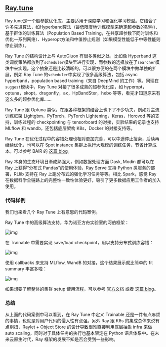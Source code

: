 ## [Ray.tune](https://github.com/ray-project/ray/tree/master/python/ray/tune)

Ray.tune是一个超参数优化库，主要适用于深度学习和强化学习模型。它结合了许多先进算法，如Hyperband算法（最低限度地训练模型来确定超参数的影响）、基于群体的训练算法（Population Based Training，在共享超参数下同时训练和优化一系列网络）、Hyperopt方法和中值停止规则（如果模型性能低于中等性能则停止训练）。



Ray Tune 的结构设计上与 AutoGluon 有很多类似之处，比如像 Hyperband 这类调度策略都放到了`scheduler`模块里进行实现，而参数的选择放在了`searcher`模块中来实现。这个抽象还是比较清晰的，可以很方便的在两个模块中做单独的扩展，例如 Ray Tune 的`scheduler`中实现了很多高级算法，包括 async hyperband，population based training（来自 DeepMind 的工作）等。同理在`suggest`模块中，Ray Tune 对接了很多成熟的超参优化库，如 hyperopt，optuna，skopt，dragonfly，ax，HpBandSter，hebo 等等，看完才知道原来有这么多的超参优化库……

Ray Tune 跟 Optuna 类似，在跟各种框架的结合上也下了不少功夫，例如对主流训练框架 Lightgbm，PyTorch，PyTorch Lightening，Keras，Horovod 等的支持，训练过程的 checkpointing 与 tensorboard 的对接，实验结果的记录也支持 MLflow 和 wandb，还包括底层架构 K8s，Docker 的对接支持等。

Ray Tune 在优化过程中的容错处理也相对更加完善，可以中途停止搜索，后续再继续优化，也可以在 Spot instance 集群上执行大规模的训练任务，节省计算成本。可以参考 BAIR 的 [这篇 blog](https://bair.berkeley.edu/blog/2020/01/16/tune/)。

Ray 本身的生态环境日渐成熟强大，例如数据处理方面 Dask, Modin 都可以在 Ray 上获得“分布式 Pandas”的使用体验，Ray Serve 支持 Python 类服务的部署，RLlib 支持在 Ray 上跑分布式的强化学习任务等等。相比 Spark，感觉 Ray 在数据科学全链路上的完整性一致性体验更好，吸引了更多数据应用工作者的加入使用。

### 代码样例

我们也来看几个 Ray Tune 上有意思的代码案例。

Ray Tune 中的高级算法支持，华为诺亚方舟实验室的河伯框架：

![img](https://pic2.zhimg.com/80/v2-bc42b89a0686dfa096539fd03b17c50d_1440w.jpg)

在 Trainable 中需要实现 save/load checkpoint，用以支持分布式训练容错：



![img](https://pic4.zhimg.com/80/v2-b7e25b6a6b288ebe617fa94f72c5e9a7_1440w.jpg)

使用 callbacks 来支持 MLflow, WandB 的对接，这个结果展示就比简单的 fit summary 丰富多啦：


![img](https://pic2.zhimg.com/80/v2-a44cd97adc8b07690c3938c00ffe786d_1440w.jpg)

如果想要了解整体的集群 setup 使用流程，可以参考 [官方文档](https://docs.ray.io/en/master/tune/user-guide.html) 或者 [这篇 blog](https://howardlau.me/programming/distributed-hyperparameter-tuning-with-ray-tune.html)。

### 总结

从上面的代码案例中可以看到，在 Ray Tune 中定义 Trainable 还是一件有点麻烦的事情，也就是对用户代码的侵入性有点强。另外 Ray 跟 K8s 的集成总体来说有点别扭，Raylet + Object Store 的设计导致很难直接利用底层抽象 infra 来做 auto scaling，同时对于具体任务的执行也基本限定在 Python 语言体系中。在未来云原生时代，Ray 框架的发展不知是否会受到一些影响。
